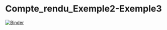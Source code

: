 # Compte_rendu_Exemple2-Exemple3

[![Binder](https://mybinder.org/badge_logo.svg)](https://mybinder.org/v2/gh/slhmohamed/Compte_rendu_Exemple2-Exemple3.git/HEAD)
